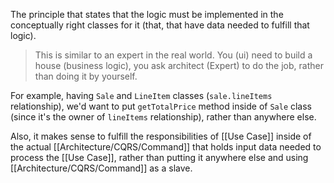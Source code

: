 The principle that states that the logic must be implemented in the conceptually right classes for it (that, that have data needed to fulfill that logic).

> This is similar to an expert in the real world. You (ui) need to build a house (business logic), you ask architect (Expert) to do the job, rather than doing it by yourself.

For example, having `Sale` and `LineItem` classes (`sale.lineItems` relationship), we'd want to put `getTotalPrice` method inside of `Sale` class (since it's the owner of `lineItems` relationship), rather than anywhere else.

Also, it makes sense to fulfill the responsibilities of [[Use Case]] inside of the actual [[Architecture/CQRS/Command]] that holds input data needed to process the [[Use Case]], rather than putting it anywhere else and using [[Architecture/CQRS/Command]] as a slave. 
